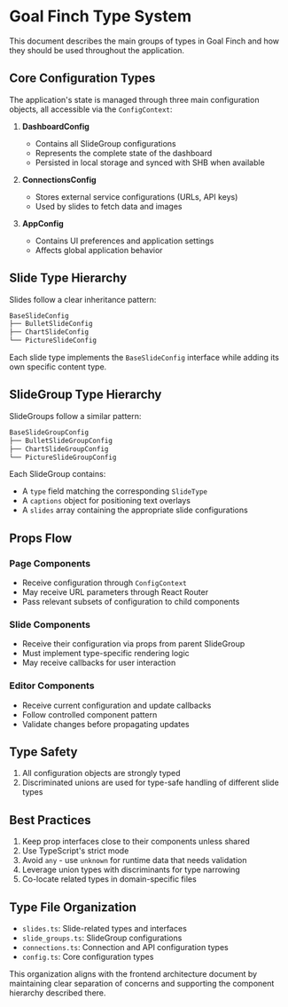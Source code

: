 # Goal Finch Type System

This document describes the main groups of types in Goal Finch and how they should be used throughout the application.

## Core Configuration Types

The application's state is managed through three main configuration objects, all accessible via the `ConfigContext`:

1. **DashboardConfig**
   - Contains all SlideGroup configurations
   - Represents the complete state of the dashboard
   - Persisted in local storage and synced with SHB when available

2. **ConnectionsConfig**
   - Stores external service configurations (URLs, API keys)
   - Used by slides to fetch data and images

3. **AppConfig**
   - Contains UI preferences and application settings
   - Affects global application behavior

## Slide Type Hierarchy

Slides follow a clear inheritance pattern:

```typescript
BaseSlideConfig
├── BulletSlideConfig
├── ChartSlideConfig
└── PictureSlideConfig
```

Each slide type implements the `BaseSlideConfig` interface while adding its own specific content type.

## SlideGroup Type Hierarchy

SlideGroups follow a similar pattern:

```typescript
BaseSlideGroupConfig
├── BulletSlideGroupConfig
├── ChartSlideGroupConfig
└── PictureSlideGroupConfig
```

Each SlideGroup contains:
- A `type` field matching the corresponding `SlideType`
- A `captions` object for positioning text overlays
- A `slides` array containing the appropriate slide configurations

## Props Flow

### Page Components
- Receive configuration through `ConfigContext`
- May receive URL parameters through React Router
- Pass relevant subsets of configuration to child components

### Slide Components
- Receive their configuration via props from parent SlideGroup
- Must implement type-specific rendering logic
- May receive callbacks for user interaction

### Editor Components
- Receive current configuration and update callbacks
- Follow controlled component pattern
- Validate changes before propagating updates

## Type Safety

1. All configuration objects are strongly typed
2. Discriminated unions are used for type-safe handling of different slide types

## Best Practices

1. Keep prop interfaces close to their components unless shared
2. Use TypeScript's strict mode
3. Avoid `any` - use `unknown` for runtime data that needs validation
4. Leverage union types with discriminants for type narrowing
5. Co-locate related types in domain-specific files

## Type File Organization

- `slides.ts`: Slide-related types and interfaces
- `slide_groups.ts`: SlideGroup configurations
- `connections.ts`: Connection and API configuration types
- `config.ts`: Core configuration types

This organization aligns with the frontend architecture document by maintaining clear separation of concerns and supporting the component hierarchy described there.
